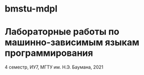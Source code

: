 # bmstu-mdpl

# Лабораторные работы по машинно-зависимым языкам программирования

4 семестр, ИУ7, МГТУ им. Н.Э. Баумана, 2021

